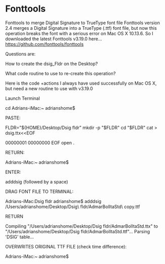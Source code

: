 # Fonttools
Fonttools to merge Digital Signature to TrueType font file
Fonttools version 2.4 merges a Digital Signature into a TrueType (.ttf) font file, 
but now this operation breaks the font with a serious error on Mac OS X 10.13.6.
So I downloaded the latest Fonttools v3.19.0 here...
 https://github.com/fonttools/fonttools
 
 Questions are:
 
 How to create the dsig_Fldr on the Desktop?
 
 What code routine to use to re-create this operation?
 
Here is the code +actions I always have used successfully on Mac OS X, but need a new routine to use with v3.19.0

Launch Terminal

cd Adrians-iMac:~ adrianshome$

PASTE:

FLDR="${HOME}/Desktop/Dsig fldr"
mkdir -p "$FLDR"
cd "$FLDR"
cat > dsig.ttx<<EOF
<?xml version="1.0" encoding="ISO-8859-1"?>
<ttFont sfntVersion="\x00\x01\x00\x00" ttLibVersion="2.4">
<DSIG>
<hexdata>
00000001 00000000
</hexdata>
</DSIG>
</ttFont>
EOF
open .

RETURN:

Adrians-iMac:~ adrianshome$ 

ENTER:

adddsig (followed by a space)

DRAG FONT FILE TO TERMINAL:

Adrians-iMac:Dsig fldr adrianshome$ adddsig /Users/adrianshome/Desktop/Dsig\ fldr/AdmarBolItaStd\ copy.ttf 

RETURN

Compiling "/Users/adrianshome/Desktop/Dsig fldr/AdmarBolItaStd.ttx" to "/Users/adrianshome/Desktop/Dsig fldr/AdmarBolItaStd.ttf"...
Parsing 'DSIG' table...

OVERWRITES ORIGINAL TTF FILE (check time difference):

Adrians-iMac:~ adrianshome$
